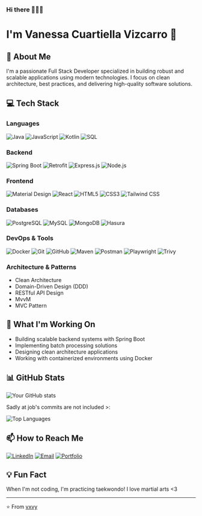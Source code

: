 ### Hi there 💮💮💮
# I'm Vanessa Cuartiella Vizcarro 👋

## 🚀 About Me

I'm a passionate Full Stack Developer specialized in building robust and scalable applications using modern technologies. I focus on clean architecture, best practices, and delivering high-quality software solutions.

## 💻 Tech Stack

### Languages
![Java](https://img.shields.io/badge/Java-ED8B00?style=for-the-badge&logo=openjdk&logoColor=white)
![JavaScript](https://img.shields.io/badge/JavaScript-F7DF1E?style=for-the-badge&logo=javascript&logoColor=black)
![Kotlin](https://img.shields.io/badge/Kotlin-7F52FF?style=for-the-badge&logo=kotlin&logoColor=white)
![SQL](https://img.shields.io/badge/SQL-4479A1?style=for-the-badge&logo=postgresql&logoColor=white)

### Backend
![Spring Boot](https://img.shields.io/badge/Spring_Boot-6DB33F?style=for-the-badge&logo=spring-boot&logoColor=white)
![Retrofit](https://img.shields.io/badge/Retrofit-48B983?style=for-the-badge&logo=square&logoColor=white)
![Express.js](https://img.shields.io/badge/Express.js-000000?style=for-the-badge&logo=express&logoColor=white)
![Node.js](https://img.shields.io/badge/Node.js-339933?style=for-the-badge&logo=nodedotjs&logoColor=white)

### Frontend
![Material Design](https://img.shields.io/badge/Material_Design-0081CB?style=for-the-badge&logo=material-design&logoColor=white)
![React](https://img.shields.io/badge/React-20232A?style=for-the-badge&logo=react&logoColor=61DAFB)
![HTML5](https://img.shields.io/badge/HTML5-E34F26?style=for-the-badge&logo=html5&logoColor=white)
![CSS3](https://img.shields.io/badge/CSS3-1572B6?style=for-the-badge&logo=css3&logoColor=white)
![Tailwind CSS](https://img.shields.io/badge/Tailwind_CSS-38B2AC?style=for-the-badge&logo=tailwind-css&logoColor=white)

### Databases
![PostgreSQL](https://img.shields.io/badge/PostgreSQL-316192?style=for-the-badge&logo=postgresql&logoColor=white)
![MySQL](https://img.shields.io/badge/MySQL-005C84?style=for-the-badge&logo=mysql&logoColor=white)
![MongoDB](https://img.shields.io/badge/MongoDB-4EA94B?style=for-the-badge&logo=mongodb&logoColor=white)
![Hasura](https://img.shields.io/badge/Hasura-1EB4D4?style=for-the-badge&logo=hasura&logoColor=white)

### DevOps & Tools
![Docker](https://img.shields.io/badge/Docker-2496ED?style=for-the-badge&logo=docker&logoColor=white)
![Git](https://img.shields.io/badge/Git-F05032?style=for-the-badge&logo=git&logoColor=white)
![GitHub](https://img.shields.io/badge/GitHub-100000?style=for-the-badge&logo=github&logoColor=white)
![Maven](https://img.shields.io/badge/Maven-C71A36?style=for-the-badge&logo=apache-maven&logoColor=white)
![Postman](https://img.shields.io/badge/Postman-FF6C37?style=for-the-badge&logo=postman&logoColor=white)
![Playwright](https://img.shields.io/badge/Playwright-2EAD33?style=for-the-badge&logo=playwright&logoColor=white)
![Trivy](https://img.shields.io/badge/Trivy-1904DA?style=for-the-badge&logo=trivy&logoColor=white)

### Architecture & Patterns
- Clean Architecture
- Domain-Driven Design (DDD)
- RESTful API Design
- MvvM
- MVC Pattern

## 🔧 What I'm Working On

- Building scalable backend systems with Spring Boot
- Implementing batch processing solutions
- Designing clean architecture applications
- Working with containerized environments using Docker

## 📊 GitHub Stats

![Your GitHub stats](https://github-readme-stats.vercel.app/api?username=vxvy&show_icons=true&theme=radical)

Sadly at job's commits are not included >:

![Top Languages](https://github-readme-stats.vercel.app/api/top-langs/?username=vxvy&layout=compact&theme=radical)

## 📫 How to Reach Me

[![LinkedIn](https://img.shields.io/badge/LinkedIn-0077B5?style=for-the-badge&logo=linkedin&logoColor=white)](https://linkedin.com/in/vxvy)
[![Email](https://img.shields.io/badge/Email-D14836?style=for-the-badge&logo=gmail&logoColor=white)](mailto:vancuaviz@gmail.com)
[![Portfolio](https://img.shields.io/badge/Portfolio-000000?style=for-the-badge&logo=About.me&logoColor=white)](https://dummyimage.com/1080x720/000/fff&text=work_on_progress)

## 💡 Fun Fact

When I'm not coding, I'm practicing taekwondo! I love martial arts <3

---

⭐️ From [vxvy](https://github.com/vxvy)

